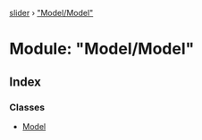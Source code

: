 [slider](../globals.md) › ["Model/Model"](_model_model_.md)

# Module: "Model/Model"

## Index

### Classes

* [Model](../classes/_model_model_.model.md)
